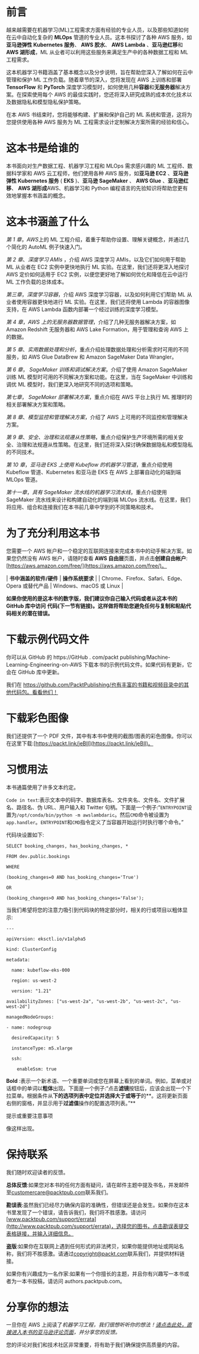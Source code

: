 

# 前言

越来越需要在机器学习(ML)工程需求方面有经验的专业人员，以及那些知道如何在云中自动化复杂的 **MLOps** 管道的专业人员。这本书探讨了各种 AWS 服务，如**亚马逊弹性 Kubernetes 服务**、 **AWS 胶水**、 **AWS Lambda** 、**亚马逊红移**和 **AWS 湖形成**，ML 从业者可以利用这些服务来满足生产中的各种数据工程和 ML 工程需求。

这本机器学习书籍涵盖了基本概念以及分步说明，旨在帮助您深入了解如何在云中管理和保护 ML 工作负载。随着章节的深入，您将发现在 AWS 上训练和部署 **TensorFlow** 和 **PyTorch** 深度学习模型时，如何使用几种**容器**和**无服务器**解决方案。在探索使用每个 AWS 的最佳实践时，您还将深入研究成熟的成本优化技术以及数据隐私和模型隐私保护策略。

在本 AWS 书结束时，您将能够构建、扩展和保护自己的 ML 系统和管道，这将为您提供使用各种 AWS 服务为 ML 工程需求设计定制解决方案所需的经验和信心。

# 这本书是给谁的

本书面向对生产数据工程、机器学习工程和 MLOps 需求感兴趣的 ML 工程师、数据科学家和 AWS 云工程师，他们使用各种 AWS 服务，如**亚马逊 EC2** 、**亚马逊弹性 Kubernetes 服务** ( **EKS** )、**亚马逊 SageMaker** 、 **AWS Glue** 、**亚马逊红移**、 **AWS 湖形成**AWS、机器学习和 Python 编程语言的先验知识将帮助您更有效地掌握本书涵盖的概念。

# 这本书涵盖了什么

*第 1 章*，*AWS*上的 ML 工程介绍，着重于帮助你设置、理解关键概念，并通过几个简化的 AutoML 例子快速入门。

*第 2 章*、*深度学习 AMIs* ，介绍 AWS 深度学习 AMIs，以及它们如何用于帮助 ML 从业者在 EC2 实例中更快地执行 ML 实验。在这里，我们还将更深入地探讨 AWS 定价如何适用于 EC2 实例，以便您更好地了解如何优化和降低在云中运行 ML 工作负载的总体成本。

*第三章*，*深度学习容器*，介绍 AWS 深度学习容器，以及如何利用它们帮助 ML 从业者使用容器更快地进行 ML 实验。在这里，我们还将使用 Lambda 的容器图像支持，在 AWS Lambda 函数内部署一个经过训练的深度学习模型。

*第 4 章*，*AWS 上的无服务器数据管理*，介绍了几种无服务器解决方案，如 Amazon Redshift 无服务器和 AWS Lake Formation，用于管理和查询 AWS 上的数据。

*第 5 章*、*实用数据处理和分析*，重点介绍处理数据处理和分析需求时可用的不同服务，如 AWS Glue DataBrew 和 Amazon SageMaker Data Wrangler。

*第 6 章*， *SageMaker 训练和调试解决方案*，介绍了使用 Amazon SageMaker 训练 ML 模型时可用的不同解决方案和功能。在这里，当在 SageMaker 中训练和调优 ML 模型时，我们更深入地研究不同的选项和策略。

*第七章*， *SageMaker 部署解决方案*，重点介绍在 AWS 平台上执行 ML 推理时的相关部署解决方案和策略。

*第 8 章*、*模型监控和管理解决方案*，介绍了 AWS 上可用的不同监控和管理解决方案。

*第 9 章*、*安全、治理和法规遵从性策略*，重点介绍保护生产环境所需的相关安全、治理和法规遵从性策略。在这里，我们还将深入探讨确保数据隐私和模型隐私的不同技术。

*第 10 章*，*亚马逊 EKS 上使用 Kubeflow 的机器学习管道*，重点介绍使用 Kubeflow 管道、Kubernetes 和亚马逊 EKS 在 AWS 上部署自动化的端到端 MLOps 管道。

*第十一章*，*具有 SageMaker 流水线的机器学习流水线*，重点介绍使用 SageMaker 流水线来设计和构建自动化的端到端 MLOps 流水线。在这里，我们将应用、组合和连接我们在本书前几章中学到的不同策略和技术。

# 为了充分利用这本书

您需要一个 AWS 帐户和一个稳定的互联网连接来完成本书中的动手解决方案。如果您仍然没有 AWS 帐户，请随时查看 **AWS 自由层**页面，并点击**创建自由帐户**:[https://aws.amazon.com/free/](https://aws.amazon.com/free/)。

| **书中涵盖的软件/硬件** | **操作系统要求** |
| Chrome、Firefox、Safari、Edge、Opera 或替代产品 | Windows、macOS 或 Linux |

**如果你使用的是这本书的数字版，我们建议你自己输入代码或者从这本书的 GitHub 库中访问** **代码(下一节有链接)。这样做将帮助您避免任何与复制和粘贴代码相关的潜在错误。**

# 下载示例代码文件

你可以从 GitHub 的 https://GitHub . com/packt publishing/Machine-Learning-Engineering-on-AWS 下载本书的示例代码文件。如果代码有更新，它会在 GitHub 库中更新。

我们在 https://github.com/PacktPublishing/也有丰富的书籍和视频目录中的其他代码包。看看他们！

# 下载彩色图像

我们还提供了一个 PDF 文件，其中有本书中使用的截图/图表的彩色图像。你可以在这里下载:[https://packt.link/jeBII](https://packt.link/jeBII)。

# 习惯用法

本书通篇使用了许多文本约定。

`Code in text`:表示文本中的码字、数据库表名、文件夹名、文件名、文件扩展名、路径名、伪 URL、用户输入和 Twitter 句柄。下面是一个例子:“`ENTRYPOINT`设置为`/opt/conda/bin/python -m awslambdaric`。然后`CMD`命令被设置为`app.handler`。`ENTRYPOINT`和`CMD`指令定义了当容器开始运行时执行哪个命令。”

代码块设置如下:

```
SELECT booking_changes, has_booking_changes, * 

FROM dev.public.bookings 

WHERE 

(booking_changes=0 AND has_booking_changes='True') 

OR 

(booking_changes>0 AND has_booking_changes='False');
```

当我们希望将您的注意力吸引到代码块的特定部分时，相关的行或项目以粗体显示:

```
---

apiVersion: eksctl.io/v1alpha5

kind: ClusterConfig

metadata:

  name: kubeflow-eks-000

  region: us-west-2

  version: "1.21"

availabilityZones: ["us-west-2a", "us-west-2b", "us-west-2c", "us-west-2d"]

managedNodeGroups:

- name: nodegroup

  desiredCapacity: 5

  instanceType: m5.xlarge

  ssh:

    enableSsm: true
```

**Bold** :表示一个新术语、一个重要单词或您在屏幕上看到的单词。例如，菜单或对话框中的单词以**粗体**出现。下面是一个例子:“点击**滤镜**按钮后，应该会出现一个下拉菜单。根据条件从**下的选项列表中定位并选择大于或等于**的**。这将更新页面右侧的窗格，并显示用于**过滤值**操作的配置选项列表。”**

提示或重要注意事项

像这样出现。

# 保持联系

我们随时欢迎读者的反馈。

**总体反馈**:如果您对本书的任何方面有疑问，请在邮件主题中提及书名，并发邮件至[customercare@packtpub.com](http://customercare@packtpub.com)联系我们。

**勘误表**:虽然我们已经尽力确保内容的准确性，但错误还是会发生。如果你在这本书里发现了一个错误，请告诉我们，我们将不胜感激。请访问[www.packtpub.com/support/errata](http://www.packtpub.com/support/errata)，选择您的图书，点击勘误表提交表格链接，并输入详细信息。

**盗版**:如果你在互联网上遇到任何形式的非法拷贝，如果你能提供地址或网站名称，我们将不胜感激。请通过[copyright@packt.com](http://copyright@packt.com)联系我们，并提供材料链接。

如果你有兴趣成为一名作家:如果有一个你擅长的主题，并且你有兴趣写一本书或者为一本书投稿，请访问 authors.packtpub.com。

# 分享你的想法

一旦你在 AWS 上阅读了*机器学习工程，我们很想听听你的想法！[请点击此处，直接进入本书的亚马逊评论页面](https://packt.link/r/1-803-24759-2%0D)，并分享您的反馈。*

您的评论对我们和技术社区非常重要，将有助于我们确保提供高质量的内容。